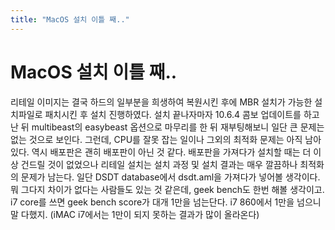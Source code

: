 ```yaml
---
title: "MacOS 설치 이틀 째.."
---
```

# MacOS 설치 이틀 째..

리테일 이미지는 결국 하드의 일부분을 희생하여 복원시킨 후에 MBR 설치가 가능한 설치파일로 패치시킨 후 설치 진행하였다. 설치 끝나자마자 10.6.4 콤보 업데이트를 하고난 뒤 multibeast의 easybeast 옵션으로 마무리를 한 뒤 재부팅해보니 일단 큰 문제는 없는 것으로 보인다.
그런데, CPU를 잘못 잡는 일이나 그외의 최적화 문제는 아직 남아있다. 역시 배포판은 괜히 배포판이 아닌 것 같다. 배포판을 가져다가 설치할 때는 더 이상 건드릴 것이 없었으나 리테일 설치는 설치 과정 및 설치 결과는 매우 깔끔하나 최적화의 문제가 남는다.
일단 DSDT database에서 dsdt.aml을 가져다가 넣어볼 생각이다. 뭐 그다지 차이가 없다는 사람들도 있는 것 같은데, geek bench도 한번 해볼 생각이고. i7 core를 쓰면 geek bench score가 대개 1만을 넘는단다. i7 860에서 1만을 넘으니 말 다했지. (iMAC i7에서는 1만이 되지 못하는 결과가 많이 올라온다)



